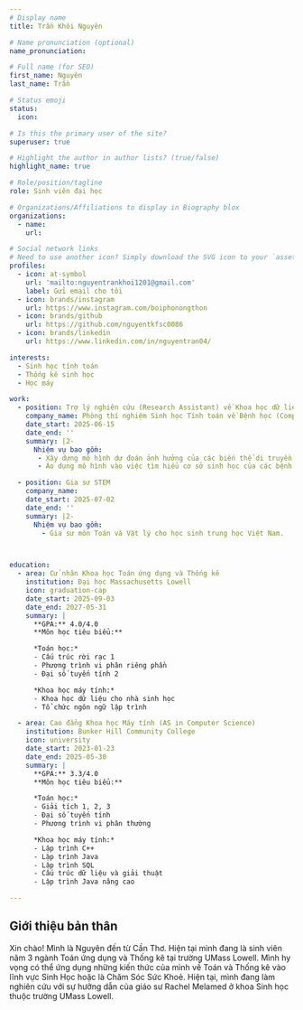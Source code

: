 ```yaml
---
# Display name
title: Trần Khôi Nguyên

# Name pronunciation (optional)
name_pronunciation:

# Full name (for SEO)
first_name: Nguyên
last_name: Trần

# Status emoji
status:
  icon: 

# Is this the primary user of the site?
superuser: true

# Highlight the author in author lists? (true/false)
highlight_name: true

# Role/position/tagline
role: Sinh viên đại học

# Organizations/Affiliations to display in Biography blox
organizations:
  - name: 
    url: 

# Social network links
# Need to use another icon? Simply download the SVG icon to your `assets/media/icons/` folder.
profiles:
  - icon: at-symbol
    url: 'mailto:nguyentrankhoi1201@gmail.com'
    label: Gửi email cho tôi
  - icon: brands/instagram
    url: https://www.instagram.com/boiphonongthon
  - icon: brands/github
    url: https://github.com/nguyentkfsc0086
  - icon: brands/linkedin
    url: https://www.linkedin.com/in/nguyentran04/

interests:
  - Sinh học tính toán
  - Thống kê sinh học
  - Học máy

work:
  - position: Trợ lý nghiên cứu (Research Assistant) về Khoa học dữ liệu sinh y học  
    company_name: Phòng thí nghiệm Sinh học Tính toán về Bệnh học (Computational Disease Biology Lab) 
    date_start: 2025-06-15
    date_end: ''  
    summary: |2-
      Nhiệm vụ bao gồm:
       - Xây dựng mô hình dự đoán ảnh hưởng của các biến thể di truyền đến chức năng của nhiều loại mô trong não người dưới sự hướng dẫn của giáo sư Rachel Melamed.  
       - Áo dụng mô hình vào việc tìm hiểu cơ sở sinh học của các bệnh lý não.  

  - position: Gia sư STEM  
    company_name:  
    date_start: 2025-07-02  
    date_end: ''  
    summary: |2-
      Nhiệm vụ bao gồm:
        - Gia sư môn Toán và Vật lý cho học sinh trung học Việt Nam.  



education:
  - area: Cử nhân Khoa học Toán ứng dụng và Thống kê
    institution: Đại học Massachusetts Lowell
    icon: graduation-cap
    date_start: 2025-09-03
    date_end: 2027-05-31
    summary: |
      **GPA:** 4.0/4.0  
      **Môn học tiêu biểu:**

      *Toán học:*
      - Cấu trúc rời rạc 1
      - Phương trình vi phân riêng phần
      - Đại số tuyến tính 2

      *Khoa học máy tính:*
      - Khoa học dữ liệu cho nhà sinh học
      - Tổ chức ngôn ngữ lập trình

  - area: Cao đẳng Khoa học Máy tính (AS in Computer Science)
    institution: Bunker Hill Community College
    icon: university
    date_start: 2023-01-23
    date_end: 2025-05-30
    summary: |
      **GPA:** 3.3/4.0  
      **Môn học tiêu biểu:**

      *Toán học:*
      - Giải tích 1, 2, 3
      - Đại số tuyến tính
      - Phương trình vi phân thường

      *Khoa học máy tính:*
      - Lập trình C++
      - Lập trình Java
      - Lập trình SQL
      - Cấu trúc dữ liệu và giải thuật
      - Lập trình Java nâng cao

---
```


## Giới thiệu bản thân

Xin chào! Mình là Nguyên đến từ Cần Thơ. Hiện tại mình đang là sinh viên năm 3 ngành Toán ứng dụng và Thống kê tại trường UMass Lowell. Mình hy vọng có thể ứng dụng những kiến thức của mình về Toán và Thống kê vào lĩnh vực Sinh Học hoặc là Chăm Sóc Sức Khoẻ. Hiện tại, mình đang làm nghiên cứu với sự hưỡng dẫn của giáo sư Rachel Melamed ở khoa Sinh học thuộc trường UMass Lowell.
